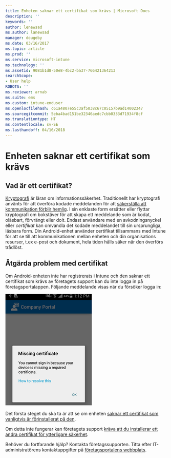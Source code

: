 ```yaml
---
title: Enheten saknar ett certifikat som krävs | Microsoft Docs
description: ''
keywords: ''
author: lenewsad
ms.author: lanewsad
manager: dougeby
ms.date: 03/16/2017
ms.topic: article
ms.prod: ''
ms.service: microsoft-intune
ms.technology: ''
ms.assetid: 9081b1d8-50e8-4bc2-ba37-766421364213
searchScope:
- User help
ROBOTS: ''
ms.reviewer: arnab
ms.suite: ems
ms.custom: intune-enduser
ms.openlocfilehash: c61a4807e55c3af5038c67c05157b9ad14002347
ms.sourcegitcommit: 5eba4bad151be32346aedc7cbb0333d71934f8cf
ms.translationtype: HT
ms.contentlocale: sv-SE
ms.lasthandoff: 04/16/2018
---
```

# <a name="your-device-is-missing-a-required-certificate"></a>Enheten saknar ett certifikat som krävs

## <a name="whats-a-certificate"></a>Vad är ett certifikat?

[Kryptografi](https://technet.microsoft.com/library/cc962030.aspx) är läran om informationssäkerhet. Traditionellt har kryptografi använts för att överföra kodade meddelanden för att [säkerställa att kommunikation förblir hemlig](https://technet.microsoft.com/library/cc962019.aspx). I sin enklaste form ersätter eller flyttar kryptografi om bokstäver för att skapa ett meddelande som är kodat, oläsbart, förvrängt eller dolt. Endast användare med en avkodningsnyckel eller _certifikat_ kan omvandla det kodade meddelandet till sin ursprungliga, läsbara form. Din Android-enhet använder certifikat tillsammans med Intune för att se till att kommunikationen mellan enheten och din organisations resurser, t.ex e-post och dokument, hela tiden hålls säker när den överförs trådlöst.

## <a name="fixing-certificate-issues"></a>Åtgärda problem med certifikat

Om Android-enheten inte har registrerats i Intune och den saknar ett certifikat som krävs av företagets support kan du inte logga in på företagsportalappen. Följande meddelande visas när du försöker logga in:

![screenshot-error-message-about-missing-certificate](./media/andr-cert_install-1-cert_missing.png)

Det första steget du ska ta är att se om enheten [saknar ett certifikat som vanligtvis är förinstallerat på den](your-device-is-missing-a-preinstalled-certificate-android.md).

Om detta inte fungerar kan företagets support [kräva att du installerar ett andra certifikat för ytterligare säkerhet](your-device-is-missing-an-IT-required-certificate-android.md).

Behöver du fortfarande hjälp? Kontakta företagssupporten. Titta efter IT-administratörens kontaktuppgifter på [företagsportalens webbplats](https://portal.manage.microsoft.com#HelpDeskDialog).
